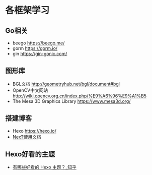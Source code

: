 # 各框架学习  
## Go相关  
- beego <https://beego.me/>  
- gorm <https://gorm.io/>  
- gin <https://gin-gonic.com/>  

## 图形库  
- BGL文档 <http://geometryhub.net/bgl/document#bgl>  
- OpenCV中文网站 <http://wiki.opencv.org.cn/index.php/%E9%A6%96%E9%A1%B5>  
- The Mesa 3D Graphics Library <https://www.mesa3d.org/>  

## 搭建博客  
- Hexo <https://hexo.io/>  
- [NexT使用文档](http://theme-next.iissnan.com/)  

## Hexo好看的主题  
- [有哪些好看的 Hexo 主题？_知乎](https://www.zhihu.com/question/24422335)  
